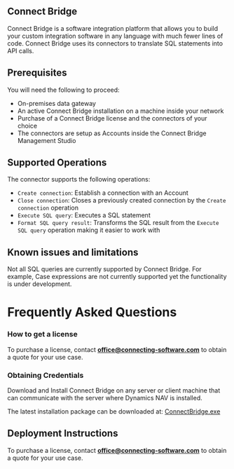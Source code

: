 ## Connect Bridge
Connect Bridge is a software integration platform that allows you to build your custom integration software in any language with much fewer lines of code. Connect Bridge uses its connectors to translate SQL statements into API calls.


## Prerequisites
You will need the following to proceed:
* On-premises data gateway
* An active Connect Bridge installation on a machine inside your network
* Purchase of a Connect Bridge license and the connectors of your choice
* The connectors are setup as Accounts inside the Connect Bridge Management Studio


## Supported Operations
The connector supports the following operations:
* `Create connection`: Establish a connection with an Account
* `Close connection`: Closes a previously created connection by the `Create connection` operation
* `Execute SQL query`: Executes a SQL statement
* `Format SQL query result`: Transforms the SQL result from the `Execute SQL query` operation making it easier to work with


## Known issues and limitations
Not all SQL queries are currently supported by Connect Bridge. For example, Case expressions are not currently supported yet the functionality is under development. 


# Frequently Asked Questions

### How to get a license
To purchase a license, contact **office@connecting-software.com** to obtain a quote for your use case. 


### Obtaining Credentials

Download and Install Connect Bridge on any server or client machine that can communicate with the server where Dynamics NAV is installed. 

The latest installation package can be downloaded at: [ConnectBridge.exe](https://share.connecting-software.com/download.php?id=202&token=mOXNc6YR9XaF3D9Q9W0QNOBoUEm7n4vz)

## Deployment Instructions
To purchase a license, contact **office@connecting-software.com** to obtain a quote for your use case.